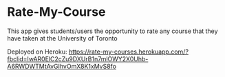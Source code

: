 # Rate-My-Course

This app gives students/users the opportunity to rate any course that they have taken at the University of Toronto

Deployed on Heroku: https://rate-my-courses.herokuapp.com/?fbclid=IwAR0ElC2cZu9DXUrB1n7mlOWY2X0Uhb-A6RWDWTMtAvGIhvOmX8K1xMvS8fo
